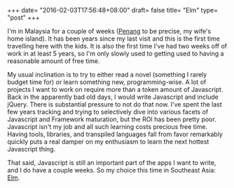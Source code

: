 +++
date= "2016-02-03T17:56:48+08:00"
draft= false
title= "Elm"
type= "post"
+++

I'm in Malaysia for a couple of weeks ([Penang] to be precise, my wife's home island).  It has been years since my last visit and this is the first time travelling here with the kids. It is also the first time I've had two weeks off of work in at least 5 years, so I'm only slowly used to getting used to having a reasonable amount of free time.

My usual inclination is to try to either read a novel (something I rarely budget time for) or learn something new, programming-wise. A lot of projects I want to work on require more than a token amount of Javascript. Back in the apparently bad old days, I would write Javascript and include jQuery. There is substantial pressure to not do that now.  I've spent the last few years tracking and trying to selectively dive into various facets of Javascript and Framework maturation, but the ROI has been pretty poor. Javascript isn't my job and all such learning costs precious free time. Having tools, libraries, and transpiled languages fall from favor remarkably quickly puts a real damper on my enthusiasm to learn the next hottest Javascript thing.

That said, Javascript is still an important part of the apps I want to write, and I do have a couple weeks.  So my choice this time in Southeast Asia: [Elm].

[Elm]: http://elm-lang.org
[Penang]: https://en.wikipedia.org/wiki/Penang
